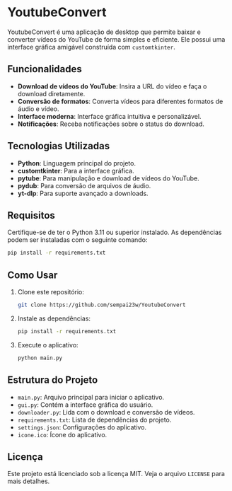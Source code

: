 # YoutubeConvert

YoutubeConvert é uma aplicação de desktop que permite baixar e converter vídeos do YouTube de forma simples e eficiente. Ele possui uma interface gráfica amigável construída com `customtkinter`.

## Funcionalidades

- **Download de vídeos do YouTube**: Insira a URL do vídeo e faça o download diretamente.
- **Conversão de formatos**: Converta vídeos para diferentes formatos de áudio e vídeo.
- **Interface moderna**: Interface gráfica intuitiva e personalizável.
- **Notificações**: Receba notificações sobre o status do download.

## Tecnologias Utilizadas

- **Python**: Linguagem principal do projeto.
- **customtkinter**: Para a interface gráfica.
- **pytube**: Para manipulação e download de vídeos do YouTube.
- **pydub**: Para conversão de arquivos de áudio.
- **yt-dlp**: Para suporte avançado a downloads.

## Requisitos

Certifique-se de ter o Python 3.11 ou superior instalado. As dependências podem ser instaladas com o seguinte comando:

```bash
pip install -r requirements.txt
```

## Como Usar

1. Clone este repositório:
   ```bash
   git clone https://github.com/sempai23w/YoutubeConvert
   ```
2. Instale as dependências:
   ```bash
   pip install -r requirements.txt
   ```
3. Execute o aplicativo:
   ```bash
   python main.py
   ```

## Estrutura do Projeto

- `main.py`: Arquivo principal para iniciar o aplicativo.
- `gui.py`: Contém a interface gráfica do usuário.
- `downloader.py`: Lida com o download e conversão de vídeos.
- `requirements.txt`: Lista de dependências do projeto.
- `settings.json`: Configurações do aplicativo.
- `icone.ico`: Ícone do aplicativo.

## Licença

Este projeto está licenciado sob a licença MIT. Veja o arquivo `LICENSE` para mais detalhes.